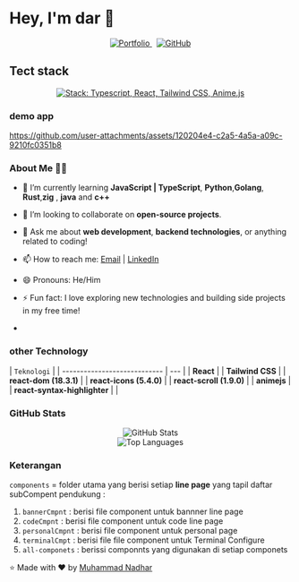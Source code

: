 # Hey, I'm dar 👋

<div align="center"> 

<a href="https://fotofolio-six.vercel.app/">
  <img src="https://img.shields.io/badge/Portfolio-%23000000.svg?style=for-the-badge&logo=vercel&logoColor=white" alt="Portfolio" />
</a>
&nbsp;
<a href="https://github.com/bgdar">
  <img src="https://img.shields.io/badge/GitHub-%23121011.svg?style=for-the-badge&logo=github&logoColor=white" alt="GitHub" />
</a>
</div>

## Tect stack
<p align="center">
  <a href="https://skillicons.dev" target="_blank" rel="noopener noreferrer">
    <img
      src="https://skillicons.dev/icons?i=typescript,react,tailwindcss,animejs&perline=4"
      alt="Stack: Typescript, React, Tailwind CSS, Anime.js"
    />
  </a>
</p>

### demo app 
https://github.com/user-attachments/assets/120204e4-c2a5-4a5a-a09c-9210fc0351b8

### About Me 🧑‍💻

- 🌱 I’m currently learning **JavaScript | TypeScript**, **Python**,**Golang**, **Rust**,**zig** , **java** and **c++**
- 👯 I’m looking to collaborate on **open-source projects**.
- 💬 Ask me about **web development**, **backend technologies**, or anything related to coding!
- 📫 How to reach me: [Email](mailto:akunzero975@gmail.com) | [LinkedIn](https://www.linkedin.com/in/kosong)
- 😄 Pronouns: He/Him
- ⚡ Fun fact: I love exploring new technologies and building side projects in my free time!

-

### other Technology

| `Teknologi`                  |
| ---------------------------- | --- |
| **React**                    |
| **Tailwind CSS**             |
| **react-dom (18.3.1)**       |
| **react-icons (5.4.0)**      |
| **react-scroll (1.9.0)**     |
| **animejs**                  |
| **react-syntax-highlighter** |     |

### GitHub Stats

<div align="center">

  <img src="https://github-readme-stats.vercel.app/api?username=bgdar&show_icons=true&theme=radical" alt="GitHub Stats" />
  <br>
  <img src="https://github-readme-stats.vercel.app/api/top-langs/?username=bgdar&layout=compact&theme=radical" alt="Top Languages" />

</div>

### Keterangan

`components` = folder utama yang berisi setiap **line page** yang tapil
daftar subCompent pendukung :

1. `bannerCmpnt` : berisi file component untuk bannner line page
2. `codeCmpnt` : berisi file component untuk code line page
3. `personalCmpnt` : berisi file component untuk personal page
4. `terminalCmpt` : berisi file file component untuk Terminal Configure
5. `all-componets` : berissi componnts yang digunakan di setiap componets

⭐️ Made with ❤️ by [Muhammad Nadhar](https://github.com/bgdar)
